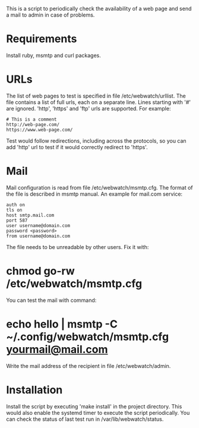 This is a script to periodically check the availability of a web page and
send a mail to admin in case of problems.

# Requirements

Install ruby, msmtp and curl packages.

# URLs

The list of web pages to test is specified in file /etc/webwatch/urllist.
The file contains a list of full urls, each on a separate line. Lines starting with '#' are ignored.
'http', 'https' and 'ftp' urls are supported. For example:

```
# This is a comment
http://web-page.com/
https://www.web-page.com/
```

Test would follow redirections, including across the protocols, so you can add 'http' url to test
if it would correctly redirect to 'https'.

# Mail

Mail configuration is read from file /etc/webwatch/msmtp.cfg.
The format of the file is described in msmtp manual. An example for mail.com service:

```
auth on
tls on
host smtp.mail.com
port 587
user username@domain.com
password <password>
from username@domain.com
```

The file needs to be unreadable by other users. Fix it with:

   # chmod go-rw /etc/webwatch/msmtp.cfg

You can test the mail with command:

   # echo hello | msmtp -C ~/.config/webwatch/msmtp.cfg yourmail@mail.com

Write the mail address of the recipient in file /etc/webwatch/admin.

# Installation

Install the script by executing 'make install' in the project directory.
This would also enable the systemd timer to execute the script periodically. 
You can check the status of last test run in /var/lib/webwatch/status.
